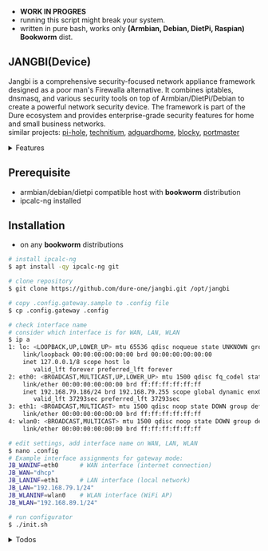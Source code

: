 - **WORK IN PROGRES**
- running this script might break your system.
- written in pure bash, works only **(Armbian, Debian, DietPi, Raspian) Bookworm** dist.

## JANGBI(Device)

Jangbi is a comprehensive security-focused network appliance framework designed as a poor man's Firewalla alternative. It combines iptables, dnsmasq, and various security tools on top of Armbian/DietPi/Debian to create a powerful network security device. The framework is part of the Dure ecosystem and provides enterprise-grade security features for home and small business networks.<br/>
similar projects: [pi-hole](https://pi-hole.net/), [technitium](https://technitium.com/dns/), [adguardhome](https://github.com/AdguardTeam/AdGuardHome), [blocky](https://github.com/0xERR0R/blocky), [portmaster](https://github.com/safing/portmaster?tab=readme-ov-file)

<details markdown>

<summary>Features</summary>

## Features

### Core Security Features
- **OS Hardening**: Disable kernel modules, sysctl hardening, disable dangerous binaries
- **Network Security**: Pre-configured iptables rules, port forwarding, MAC whitelisting
- **Intrusion Detection**: AIDE (file integrity), auditd (system auditing)
- **DNS Security**: DNS blocking with Dnsmasq, Dnscrypt-proxy support
- **Traffic Analysis**: Network monitoring with darkstat, log analysis with Vector
- **Access Control**: Port knocking with knockd, SSH hardening

### Supported Services
- **Firewall**: iptables/nftables with advanced rules
- **DNS/DHCP**: dnsmasq with ad-blocking capabilities  
- **WiFi Access Point**: hostapd for wireless networking
- **VPN/Proxy**: Tunnel(Hysteria, Omnip, Shoes, V2ray) for secure remote access
- **Monitoring**: darkstat, auditd, AIDE, Vector, Redis
- **Remote Access**: OpenSSH with security hardening

## Device Operating Modes

### 1. Gateway Mode (Traditional Router)
Acts as a traditional NAT router with WAN-LAN separation:
- DNS/DHCP/DNS blocking via dnsmasq
- IP blocking via ipset and iptables
- DNS blacklist filtering
- NAT masquerading for LAN clients

### 2. Tunnel Only Mode (Proxy-Only)
Secure proxy mode without NAT routing:
- Clients connect only through tunnel proxy
- No direct internet routing
- Enhanced security through proxy filtering
- DNS/DHCP without masquerading

### 3. Client Mode
Single interface mode for endpoint protection:
- Host-based firewall rules
- Local security hardening
- Monitoring and intrusion detection

## Prerequisites

Before installing Jangbi-IT, ensure your system meets these requirements:

- **Operating System**: (Armbian, Debian, DietPi, Raspian) Bookworm
- **Hardware**: Minimum 1GB RAM, 8GB storage
- **Network**: At least one network interface
- **Tools**: `ipcalc-ng` package installed
- **Access**: Root or sudo privileges

#### Gateway Mode(Blacklist Mode)
traditional nat gateway with iptables(nft).

* dns/dhcp/dnsblock : dnsmasq
* block ip : ipset -> iptables, darkstat -> cutcdn/cdncheck -> iptables, vector(sysdig) -> iptables
* block dns : steven blacklist -> dnsmasq/dnscrypt-proxy
* (todo) remote gateway management app : buha app

#### Tunnel Only Mode(Whitelist Mode)
without nat routing, client only connect to tunnel(hysteria, omnip, shoes, v2ray) to outside. no route. only through tunnel app.

* dns/dhcp : dnsmasq(no masquerade)
* block ip : iptables
* block dns : dnsmasq
* (todo) remote gateway management app : buha app

</details>

## Prerequisite
- armbian/debian/dietpi compatible host with **bookworm** distribution
- ipcalc-ng installed

## Installation
- on any **bookworm** distributions

```bash
# install ipcalc-ng
$ apt install -qy ipcalc-ng git

# clone repository
$ git clone https://github.com/dure-one/jangbi.git /opt/jangbi

# copy .config.gateway.sample to .config file
$ cp .config.gateway .config

# check interface name
# consider which interface is for WAN, LAN, WLAN
$ ip a
1: lo: <LOOPBACK,UP,LOWER_UP> mtu 65536 qdisc noqueue state UNKNOWN group default qlen 1000
    link/loopback 00:00:00:00:00:00 brd 00:00:00:00:00:00
    inet 127.0.0.1/8 scope host lo
       valid_lft forever preferred_lft forever
2: eth0: <BROADCAST,MULTICAST,UP,LOWER_UP> mtu 1500 qdisc fq_codel state UP group default qlen 1000
    link/ether 00:00:00:00:00:00 brd ff:ff:ff:ff:ff:ff
    inet 192.168.79.186/24 brd 192.168.79.255 scope global dynamic enx00e04c680686
       valid_lft 37293sec preferred_lft 37293sec
3: eth1: <BROADCAST,MULTICAST> mtu 1500 qdisc noop state DOWN group default qlen 1000
    link/ether 00:00:00:00:00:00 brd ff:ff:ff:ff:ff:ff
4: wlan0: <BROADCAST,MULTICAST> mtu 1500 qdisc noop state DOWN group default qlen 1000
    link/ether 00:00:00:00:00:00 brd ff:ff:ff:ff:ff:ff

# edit settings, add interface name on WAN, LAN, WLAN
$ nano .config
# Example interface assignments for gateway mode:
JB_WANINF=eth0      # WAN interface (internet connection)
JB_WAN="dhcp"
JB_LANINF=eth1      # LAN interface (local network)
JB_LAN="192.168.79.1/24"
JB_WLANINF=wlan0    # WLAN interface (WiFi AP)
JB_WLAN="192.168.89.1/24"

# run configurator
$ ./init.sh

```

<details markdown>

<summary>Todos</summary>

## Todos

### Before Next Release
- (done)Sets numerous hardening kernel arguments (Following [Madaidan's Hardening Guide](https://madaidans-insecurities.github.io/guides/linux-hardening.html)) details
- (done)SSHd configuration with knockd
- (done)Wifi AP mode tests
- (done)dhcp client replace for systemd-networkd
- (done)license listing
- (done)time settings with script based ntp client
- (done)dmz or twin ip(super dmz)
- (done)keep process running & working : wstunnel hostapd dnsmasq anydnsdqy darkstat
- (done)iptables : all occurence by modes cases
- (done)Reduce the sudo timeout to 1 minute
- change mac address(random) on wan interface - macchanger
- (done)network monitoring(darkstat)
- tcp syn flood https://superuser.com/a/1852992
- (done)ip spoofing
- (done)block incoming,outgoing icmp IPTABLES_DROP_ICMP
- wol settings
- (done)new dns client : anydnsdqy
- (done)bugs on ifupdown network interfaces for WLAN, dnsmasq network for WLAN

### Later
- (feat)
- qos speed limit by ip, mac, hostname
- host search by mac address network tools
- Stress Tests(iperf)
- automatic wan interface selecting
- smurf when icmp on
- arp snooping no way https://superuser.com/questions/1532095/how-to-block-arp-spoofing-with-arptables
- ddns settings - https://github.com/ddclient/ddclient
- ip source static routing
- Installing usbguard and providing ujust commands to automatically configure it
- Automatic Functional Tests
- totp to knockd integration(later yubikey/tokenkey integration)
- change aide for malware hash check
- multicast forward igmp
- static routing table
- vpn server settings
- tcp, udp, icmp connection control timeout setting tcp syn, tcp estab,
- config backup/ restore
- lkrg & kernel patches or kernel-installer.sh integration
- malware hash check online api https://hash.cymru.com/ https://www.team-cymru.com/mhr
- option to disable gui logind and replace it to tty autologin and startx automatically and vlock
- hiding sensitive information on confiuration logs.
- pstrap https://github.com/shishouyuan/pstrap.git
- dns over tor
- dns over cloudflared
- dns blacklist https://urlhaus.abuse.ch/api/#hostfile
- (rsyslog)
- syslog, auditd, aide, auth, dpkg, daemon, syslog, kern, cron, user, boot, dnsmasq, redis logs
- remote log/debug log submit
- (buha)
- buha application(jangbi client) for android vpn, windows simplewall mgmt
- windows setup builder on .github workflow. => buha
- network connections status flag https://github.com/Lissy93/AdGuardian-Term/tree/main
- system monitor data collect with rsyslog
- link status connection monitoring tui
- Basic Buha Application for installation of jangbi sdcard(eflasher, imgwrite)
- replace wstunnel to v2fly, hysteria, cfal/shoes, neevek/omnip
- hysteria server configurations with/without domain name?
- last configs saved in /etc/jangbi
- setup wizard to edit write .config file

- configuration organizer in rust
- run precondition check for all plugins

</details>

